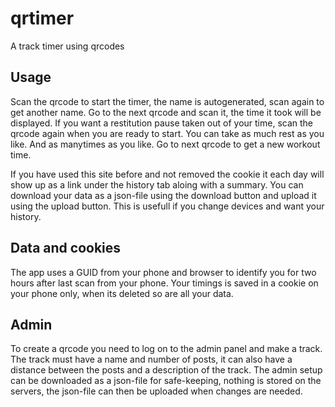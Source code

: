 # qrtimer
A track timer using qrcodes

## Usage
Scan the qrcode to start the timer, the name is autogenerated, scan again to get another name.
Go to the next qrcode and scan it, the time it took will be displayed. If you want a restitution pause taken out of your time, scan the qrcode again when you are ready to start. You can take as much rest as you like. And as manytimes as you like. Go to next qrcode to get a new workout time.

If you have used this site before and not removed the cookie it each day will show up as a link under the history tab aloing with a summary.
You can download your data as a json-file using the download button and upload it using the upload button. This is usefull if you change devices and want your history.

## Data and cookies
The app uses a GUID from your phone and browser to identify you for two hours after last scan from your phone. Your timings is saved in a cookie on your phone only, when its deleted so are all your data.

## Admin
To create a qrcode you need to log on to the admin panel and make a track. The track must have a name and number of posts, it can also have a distance between the posts and a description of the track.
The admin setup can be downloaded as a json-file for safe-keeping, nothing is stored on the servers, the json-file can then be uploaded when changes are needed.
